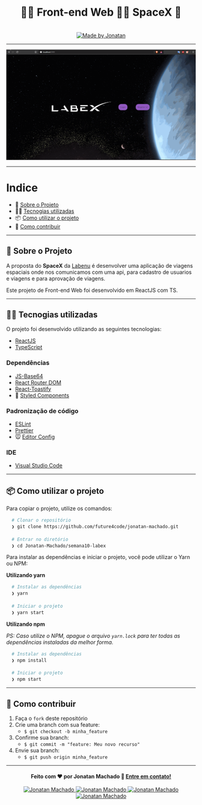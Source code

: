 <h1 align="center">
   👨‍🚀 Front-end Web 👩‍🚀 SpaceX 🚀
</h1>
<p align="center">

  <br>

  <a href="https://www.linkedin.com/in/jonatan-machado/">
    <img alt="Made by Jonatan" src="https://img.shields.io/badge/made%20by-joninter">
  </a>
</p>

---

<p align="center">
  <img alt="Gif da Aplicação" src="./src/assets/spacex.gif" />
</p>

---

# Indice

- :rocket: [Sobre o Projeto](#rocket-sobre-o-projeto)
- 👨‍💻️ [Tecnogias utilizadas](#%EF%B8%8F-tecnogias-utilizadas)
- 📦️ [Como utilizar o projeto](#%EF%B8%8F-como-utilizar-o-projeto)
- 🤔️ [Como contribuir](#%EF%B8%8F-como-contribuir)

---

## :rocket: Sobre o Projeto

A proposta do **SpaceX** da [Labenu](https://labenu.com.br/) é desenvolver uma aplicação de viagens espaciais onde nos comunicamos com uma api, para cadastro de usuarios e viagens e para aprovação de viagens.

Este projeto de Front-end Web foi desenvolvido em ReactJS com TS.

---

## 👨‍💻️ Tecnogias utilizadas

O projeto foi desenvolvido utilizando as seguintes tecnologias:

- [ReactJS](https://reactjs.org/)
- [TypeScript](https://www.typescriptlang.org/)

### Dependências

- [JS-Base64](https://www.npmjs.com/package/js-base64)
- [React Router DOM](https://github.com/ReactTraining/react-router#readme)
- [React-Toastify](https://fkhadra.github.io/react-toastify/introduction)
- :nail_care: [Styled Components](https://styled-components.com/)

### Padronização de código

- [ESLint](https://eslint.org/)
- [Prettier](https://prettier.io/)
- :mouse: [Editor Config](https://editorconfig.org/)

### IDE

- [Visual Studio Code](https://code.visualstudio.com/)

---

## 📦️ Como utilizar o projeto

Para copiar o projeto, utilize os comandos:

```bash
  # Clonar o repositório
  ❯ git clone https://github.com/future4code/jonatan-machado.git

  # Entrar no diretório
  ❯ cd Jonatan-Machado/semana10-labex
```

Para instalar as dependências e iniciar o projeto, você pode utilizar o Yarn ou NPM:

**Utilizando yarn**

```bash
  # Instalar as dependências
  ❯ yarn

  # Iniciar o projeto
  ❯ yarn start
```

**Utilizando npm**

_PS: Caso utilize o NPM, apague o arquivo `yarn.lock` para ter todas as dependências instaladas da melhor forma._

```bash
  # Instalar as dependências
  ❯ npm install

  # Iniciar o projeto
  ❯ npm start
```

---

## 🤔️ Como contribuir

1. Faça o `fork` deste repositório
2. Crie uma branch com sua feature:
   - `$ git checkout -b minha_feature`
3. Confirme sua branch:
   - `$ git commit -m "feature: Meu novo recurso"`
4. Envie sua branch:
   - `$ git push origin minha_feature`

---

<h4 align="center">
  Feito com ❤️ por Jonatan Machado 👋️ <a href="mailto:jonatanmachado35@gmail.com">Entre em contato!</a>
</h4>

<p align="center">
  <a href="https://www.linkedin.com/in/jonatan-machado/">
    <img alt="Jonatan Machado" src="https://img.shields.io/badge/LinkedIn-jonatan-machado?style=flat&logoColor=white&logo=linkedin">
  </a>
  <a href="https://www.facebook.com/jonatan.machado68">
    <img alt="Jonatan Machado" src="https://img.shields.io/badge/Facebook-jonatan-machado?style=flat&logoColor=white&logo=facebook">
  </a>
  <a href="https://www.instagram.com/jonatan.machado/">
    <img alt="Jonatan Machado" src="https://img.shields.io/badge/Instagram-@joninter?style=flat&logoColor=white&logo=instagram">
  </a>
  <a href="https://twitter.com/joninter">
    <img alt="Jonatan Machado" src="https://img.shields.io/twitter/follow/joninter?style=flat&logoColor=white&logo=Twitter">
  </a>
</p>
